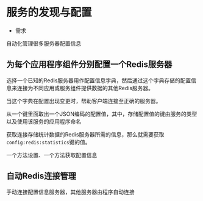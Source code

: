 #   服务的发现与配置

-   需求

自动化管理很多服务器配置信息

##  为每个应用程序组件分别配置一个Redis服务器

选择一个已知的Redis服务器用作配置信息字典，然后通过这个字典存储的配置信息来连接为不同应用或服务组件提供数据的其他Redis服务器。

当这个字典在配置出现变更时，帮助客户端连接至正确的服务器。

从一个键里面取出一个JSON编码的配置值，其中，存储配置值的键由服务的类型以及使用该服务的应用程序命名

获取连接存储统计数据的Redis服务器所需的信息，那么就需要获取`config:redis:statistics`键的值。

一个方法设置、一个方法获取配置信息

##  自动Redis连接管理

手动连接配置信息服务器，其他服务器由程序自动连接



